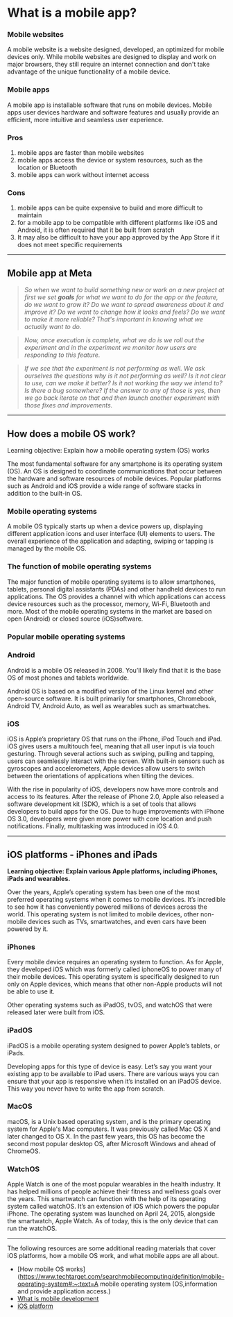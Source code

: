 # What is a mobile app?

### Mobile websites

A mobile website is a website designed, developed, an optimized for mobile devices only. While mobile websites are designed to display and work on major browsers, they still require an internet connection and don't take advantage of the unique functionality of a mobile device.

### Mobile apps

A mobile app is installable software that runs on mobile devices. Mobile apps user devices hardware and software features and usually provide an efficient, more intuitive and seamless user experience.

### Pros

1.  mobile apps are faster than mobile websites
2.  mobile apps access the device or system resources, such as the location or Bluetooth
3.  mobile apps can work without internet access

### Cons

1.  mobile apps can be quite expensive to build and more difficult to maintain
2.  for a mobile app to be compatible with different platforms like iOS and Android, it is often required that it be built from scratch
3.  It may also be difficult to have your app approved by the App Store if it does not meet specific requirements

---

## Mobile app at Meta

> _So when we want to build something new or work on a new project at first we set **goals** for what we want to do for the app or the feature, do we want to grow it? Do we want to spread awareness about it and improve it? Do we want to change how it looks and feels? Do we want to make it more reliable? That's important in knowing what we actually want to do._

> _Now, once execution is complete, what we do is we roll out the experiment and in the experiment we monitor how users are responding to this feature._

> _If we see that the experiment is not performing as well. We ask ourselves the questions why is it not performing as well? Is it not clear to use, can we make it better? Is it not working the way we intend to? Is there a bug somewhere? If the answer to any of those is yes, then we go back iterate on that and then launch another experiment with those fixes and improvements._

---

## How does a mobile OS work?

Learning objective: Explain how a mobile operating system (OS) works

The most fundamental software for any smartphone is its operating system (OS). An OS is designed to coordinate communications that occur between the hardware and software resources of mobile devices. Popular platforms such as Android and iOS provide a wide range of software stacks in addition to the built-in OS.

### Mobile operating systems

A mobile OS typically starts up when a device powers up, displaying different application icons and user interface (UI) elements to users. The overall experience of the application and adapting, swiping or tapping is managed by the mobile OS.

### The function of mobile operating systems

The major function of mobile operating systems is to allow smartphones, tablets, personal digital assistants (PDAs) and other handheld devices to run applications. The OS provides a channel with which applications can access device resources such as the processor, memory, Wi-Fi, Bluetooth and more. Most of the mobile operating systems in the market are based on open (Android) or closed source (iOS)software.

### Popular mobile operating systems

### Android

Android is a mobile OS released in 2008. You’ll likely find that it is the base OS of most phones and tablets worldwide.

Android OS is based on a modified version of the Linux kernel and other open-source software. It is built primarily for smartphones, Chromebook, Android TV, Android Auto, as well as wearables such as smartwatches.

### iOS

iOS is Apple’s proprietary OS that runs on the iPhone, iPod Touch and iPad. iOS gives users a multitouch feel, meaning that all user input is via touch gesturing. Through several actions such as swiping, pulling and tapping, users can seamlessly interact with the screen. With built-in sensors such as gyroscopes and accelerometers, Apple devices allow users to switch between the orientations of applications when tilting the devices.

With the rise in popularity of iOS, developers now have more controls and access to its features. After the release of iPhone 2.0, Apple also released a software development kit (SDK), which is a set of tools that allows developers to build apps for the OS. Due to huge improvements with iPhone OS 3.0, developers were given more power with core location and push notifications. Finally, multitasking was introduced in iOS 4.0.

---

## iOS platforms - iPhones and iPads

**Learning objective: Explain various Apple platforms, including iPhones, iPads and wearables.**

Over the years, Apple’s operating system has been one of the most preferred operating systems when it comes to mobile devices. It’s incredible to see how it has conveniently powered millions of devices across the world. This operating system is not limited to mobile devices, other non-mobile devices such as TVs, smartwatches, and even cars have been powered by it.

### iPhones

Every mobile device requires an operating system to function. As for Apple, they developed iOS which was formerly called iphoneOS to power many of their mobile devices. This operating system is specifically designed to run only on Apple devices, which means that other non-Apple products will not be able to use it.

Other operating systems such as iPadOS, tvOS, and watchOS that were released later were built from iOS.

### iPadOS

iPadOS is a mobile operating system designed to power Apple’s tablets, or iPads.

Developing apps for this type of device is easy. Let’s say you want your existing app to be available to iPad users. There are various ways you can ensure that your app is responsive when it’s installed on an iPadOS device. This way you never have to write the app from scratch.

### MacOS

macOS, is a Unix based operating system, and is the primary operating system for Apple's Mac computers. It was previously called Mac OS X and later changed to OS X. In the past few years, this OS has become the second most popular desktop OS, after Microsoft Windows and ahead of ChromeOS.

### WatchOS

Apple Watch is one of the most popular wearables in the health industry. It has helped millions of people achieve their fitness and wellness goals over the years. This smartwatch can function with the help of its operating system called watchOS. It’s an extension of iOS which powers the popular iPhone. The operating system was launched on April 24, 2015, alongside the smartwatch, Apple Watch. As of today, this is the only device that can run the watchOS.

---

The following resources are some additional reading materials that cover iOS platforms, how a mobile OS work, and what mobile apps are all about.

- [How mobile OS works](https://www.techtarget.com/searchmobilecomputing/definition/mobile-operating-system#:~:text=A mobile operating system (OS,information and provide application access.)
- [What is mobile development](https://en.wikipedia.org/wiki/Mobile_app_development)
- [iOS platform](https://en.wikipedia.org/wiki/IOS)
